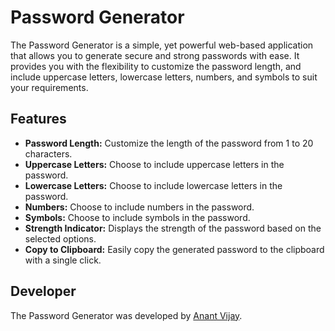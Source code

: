 ﻿Password Generator
================

The Password Generator is a simple, yet powerful web-based application that allows you to generate secure and strong passwords with ease. It provides you with the flexibility to customize the password length, and include uppercase letters, lowercase letters, numbers, and symbols to suit your requirements.

Features
---------

* **Password Length:** Customize the length of the password from 1 to 20 characters.
* **Uppercase Letters:** Choose to include uppercase letters in the password.
* **Lowercase Letters:** Choose to include lowercase letters in the password.
* **Numbers:** Choose to include numbers in the password.
* **Symbols:** Choose to include symbols in the password.
* **Strength Indicator:** Displays the strength of the password based on the selected options.
* **Copy to Clipboard:** Easily copy the generated password to the clipboard with a single click.



Developer
---------

The Password Generator was developed by [Anant Vijay](https://github.com/AnantVijay16).
